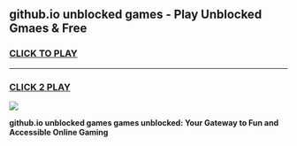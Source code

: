 
## github.io unblocked games - Play Unblocked Gmaes & Free
<h3>
<a href="https://premium.freeplayer.one?title=github.io_unblocked_games&ref=20F">CLICK TO PLAY</a></h3>
<hr>

<h3>
<a href="https://premium.freeplayer.one?title=github.io_unblocked_games&ref=20F">CLICK 2 PLAY</a>
  
</h3>

<a href="https://premium.freeplayer.one?title=github.io_unblocked_games&ref=20F/"><img src="https://clearcache.store/games.png"></a>


**github.io unblocked games games unblocked: Your Gateway to Fun and Accessible Online Gaming**
